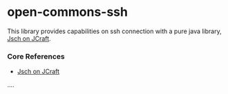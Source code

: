 # open-commons-ssh
This library provides capabilities on ssh connection with a pure java library, [Jsch on JCraft](http://www.jcraft.com/jsch/).


### Core References
- [Jsch on JCraft](http://www.jcraft.com/jsch/)

....

